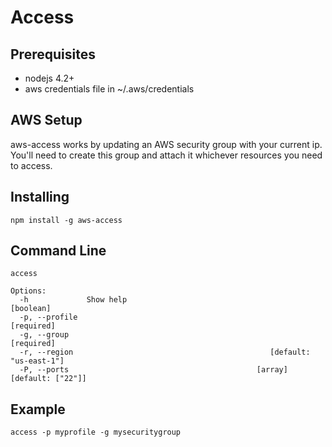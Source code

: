 # Access

## Prerequisites

* nodejs 4.2+
* aws credentials file in ~/.aws/credentials

## AWS Setup

aws-access works by updating an AWS security group with your current ip. You'll
need to create this group and attach it whichever resources you need to access.

## Installing

    npm install -g aws-access

## Command Line

    access

    Options:
      -h             Show help                                             [boolean]
      -p, --profile                                                       [required]
      -g, --group                                                         [required]
      -r, --region                                            [default: "us-east-1"]
      -P, --ports                                          [array] [default: ["22"]]

## Example

    access -p myprofile -g mysecuritygroup
